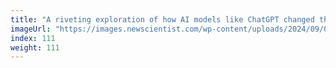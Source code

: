 ```yaml
---
title: "A riveting exploration of how AI models like ChatGPT changed the world"
imageUrl: "https://images.newscientist.com/wp-content/uploads/2024/09/06164614/SEI_219917842.jpg?width=788"
index: 111
weight: 111
---
```

